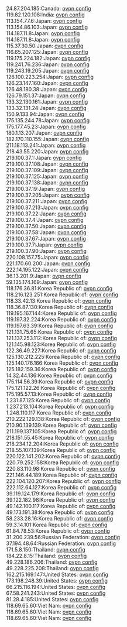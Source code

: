 24.87.204.185:Canada: [ovpn config](vpn/24_87_204_185.ovpn)  
119.82.120.108:India: [ovpn config](vpn/119_82_120_108.ovpn)  
113.154.77.6:Japan: [ovpn config](vpn/113_154_77_6.ovpn)  
113.154.86.103:Japan: [ovpn config](vpn/113_154_86_103.ovpn)  
114.187.11.8:Japan: [ovpn config](vpn/114_187_11_8.ovpn)  
114.187.11.8:Japan: [ovpn config](vpn/114_187_11_8.ovpn)  
115.37.30.50:Japan: [ovpn config](vpn/115_37_30_50.ovpn)  
116.65.207.125:Japan: [ovpn config](vpn/116_65_207_125.ovpn)  
119.175.224.182:Japan: [ovpn config](vpn/119_175_224_182.ovpn)  
119.241.76.236:Japan: [ovpn config](vpn/119_241_76_236.ovpn)  
119.243.19.205:Japan: [ovpn config](vpn/119_243_19_205.ovpn)  
126.100.223.254:Japan: [ovpn config](vpn/126_100_223_254.ovpn)  
126.23.147.160:Japan: [ovpn config](vpn/126_23_147_160.ovpn)  
126.48.180.38:Japan: [ovpn config](vpn/126_48_180_38.ovpn)  
126.79.151.37:Japan: [ovpn config](vpn/126_79_151_37.ovpn)  
133.32.130.161:Japan: [ovpn config](vpn/133_32_130_161.ovpn)  
133.32.131.24:Japan: [ovpn config](vpn/133_32_131_24.ovpn)  
150.9.133.94:Japan: [ovpn config](vpn/150_9_133_94.ovpn)  
175.135.244.78:Japan: [ovpn config](vpn/175_135_244_78.ovpn)  
175.177.45.23:Japan: [ovpn config](vpn/175_177_45_23.ovpn)  
180.1.13.207:Japan: [ovpn config](vpn/180_1_13_207.ovpn)  
182.170.110.155:Japan: [ovpn config](vpn/182_170_110_155.ovpn)  
211.18.113.241:Japan: [ovpn config](vpn/211_18_113_241.ovpn)  
218.43.55.220:Japan: [ovpn config](vpn/218_43_55_220.ovpn)  
219.100.37.1:Japan: [ovpn config](vpn/219_100_37_1.ovpn)  
219.100.37.108:Japan: [ovpn config](vpn/219_100_37_108.ovpn)  
219.100.37.109:Japan: [ovpn config](vpn/219_100_37_109.ovpn)  
219.100.37.125:Japan: [ovpn config](vpn/219_100_37_125.ovpn)  
219.100.37.138:Japan: [ovpn config](vpn/219_100_37_138.ovpn)  
219.100.37.19:Japan: [ovpn config](vpn/219_100_37_19.ovpn)  
219.100.37.205:Japan: [ovpn config](vpn/219_100_37_205.ovpn)  
219.100.37.211:Japan: [ovpn config](vpn/219_100_37_211.ovpn)  
219.100.37.213:Japan: [ovpn config](vpn/219_100_37_213.ovpn)  
219.100.37.22:Japan: [ovpn config](vpn/219_100_37_22.ovpn)  
219.100.37.4:Japan: [ovpn config](vpn/219_100_37_4.ovpn)  
219.100.37.50:Japan: [ovpn config](vpn/219_100_37_50.ovpn)  
219.100.37.58:Japan: [ovpn config](vpn/219_100_37_58.ovpn)  
219.100.37.67:Japan: [ovpn config](vpn/219_100_37_67.ovpn)  
219.100.37.7:Japan: [ovpn config](vpn/219_100_37_7.ovpn)  
219.100.37.90:Japan: [ovpn config](vpn/219_100_37_90.ovpn)  
220.108.157.75:Japan: [ovpn config](vpn/220_108_157_75.ovpn)  
221.170.60.200:Japan: [ovpn config](vpn/221_170_60_200.ovpn)  
222.14.195.122:Japan: [ovpn config](vpn/222_14_195_122.ovpn)  
36.13.201.9:Japan: [ovpn config](vpn/36_13_201_9.ovpn)  
59.135.174.169:Japan: [ovpn config](vpn/59_135_174_169.ovpn)  
118.176.36.81:Korea Republic of: [ovpn config](vpn/118_176_36_81.ovpn)  
118.216.123.251:Korea Republic of: [ovpn config](vpn/118_216_123_251.ovpn)  
118.33.42.13:Korea Republic of: [ovpn config](vpn/118_33_42_13.ovpn)  
118.36.87.130:Korea Republic of: [ovpn config](vpn/118_36_87_130.ovpn)  
119.195.167.144:Korea Republic of: [ovpn config](vpn/119_195_167_144.ovpn)  
119.197.32.224:Korea Republic of: [ovpn config](vpn/119_197_32_224.ovpn)  
119.197.63.39:Korea Republic of: [ovpn config](vpn/119_197_63_39.ovpn)  
121.131.75.65:Korea Republic of: [ovpn config](vpn/121_131_75_65.ovpn)  
121.137.253.112:Korea Republic of: [ovpn config](vpn/121_137_253_112.ovpn)  
121.145.98.123:Korea Republic of: [ovpn config](vpn/121_145_98_123.ovpn)  
122.36.49.227:Korea Republic of: [ovpn config](vpn/122_36_49_227.ovpn)  
125.130.212.225:Korea Republic of: [ovpn config](vpn/125_130_212_225.ovpn)  
125.140.176.166:Korea Republic of: [ovpn config](vpn/125_140_176_166.ovpn)  
125.182.159.36:Korea Republic of: [ovpn config](vpn/125_182_159_36.ovpn)  
14.32.44.136:Korea Republic of: [ovpn config](vpn/14_32_44_136.ovpn)  
175.114.56.39:Korea Republic of: [ovpn config](vpn/175_114_56_39.ovpn)  
175.121.122.26:Korea Republic of: [ovpn config](vpn/175_121_122_26.ovpn)  
175.195.57.13:Korea Republic of: [ovpn config](vpn/175_195_57_13.ovpn)  
1.231.87.125:Korea Republic of: [ovpn config](vpn/1_231_87_125.ovpn)  
1.237.213.104:Korea Republic of: [ovpn config](vpn/1_237_213_104.ovpn)  
1.248.110.117:Korea Republic of: [ovpn config](vpn/1_248_110_117.ovpn)  
210.222.129.138:Korea Republic of: [ovpn config](vpn/210_222_129_138.ovpn)  
210.90.139.139:Korea Republic of: [ovpn config](vpn/210_90_139_139.ovpn)  
211.199.137.105:Korea Republic of: [ovpn config](vpn/211_199_137_105.ovpn)  
218.151.55.45:Korea Republic of: [ovpn config](vpn/218_151_55_45.ovpn)  
218.234.12.204:Korea Republic of: [ovpn config](vpn/218_234_12_204.ovpn)  
218.55.107.139:Korea Republic of: [ovpn config](vpn/218_55_107_139.ovpn)  
220.122.141.202:Korea Republic of: [ovpn config](vpn/220_122_141_202.ovpn)  
220.79.252.158:Korea Republic of: [ovpn config](vpn/220_79_252_158.ovpn)  
220.83.110.98:Korea Republic of: [ovpn config](vpn/220_83_110_98.ovpn)  
221.146.44.189:Korea Republic of: [ovpn config](vpn/221_146_44_189.ovpn)  
222.104.120.207:Korea Republic of: [ovpn config](vpn/222_104_120_207.ovpn)  
222.112.64.127:Korea Republic of: [ovpn config](vpn/222_112_64_127.ovpn)  
39.119.124.179:Korea Republic of: [ovpn config](vpn/39_119_124_179.ovpn)  
39.122.182.98:Korea Republic of: [ovpn config](vpn/39_122_182_98.ovpn)  
49.142.100.117:Korea Republic of: [ovpn config](vpn/49_142_100_117.ovpn)  
49.173.191.38:Korea Republic of: [ovpn config](vpn/49_173_191_38.ovpn)  
58.233.28.16:Korea Republic of: [ovpn config](vpn/58_233_28_16.ovpn)  
59.3.14.101:Korea Republic of: [ovpn config](vpn/59_3_14_101.ovpn)  
61.84.78.53:Korea Republic of: [ovpn config](vpn/61_84_78_53.ovpn)  
31.200.239.56:Russian Federation: [ovpn config](vpn/31_200_239_56.ovpn)  
37.194.48.64:Russian Federation: [ovpn config](vpn/37_194_48_64.ovpn)  
171.5.8.150:Thailand: [ovpn config](vpn/171_5_8_150.ovpn)  
184.22.8.15:Thailand: [ovpn config](vpn/184_22_8_15.ovpn)  
49.228.186.206:Thailand: [ovpn config](vpn/49_228_186_206.ovpn)  
49.228.225.208:Thailand: [ovpn config](vpn/49_228_225_208.ovpn)  
162.215.169.147:United States: [ovpn config](vpn/162_215_169_147.ovpn)  
173.198.248.39:United States: [ovpn config](vpn/173_198_248_39.ovpn)  
66.215.116.194:United States: [ovpn config](vpn/66_215_116_194.ovpn)  
67.58.241.243:United States: [ovpn config](vpn/67_58_241_243.ovpn)  
81.28.4.185:United States: [ovpn config](vpn/81_28_4_185.ovpn)  
118.69.65.60:Viet Nam: [ovpn config](vpn/118_69_65_60.ovpn)  
118.69.65.60:Viet Nam: [ovpn config](vpn/118_69_65_60.ovpn)  
118.69.65.60:Viet Nam: [ovpn config](vpn/118_69_65_60.ovpn)  
